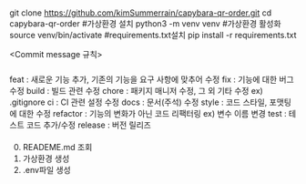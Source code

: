 #
git clone https://github.com/kimSummerrain/capybara-qr-order.git
cd capybara-qr-order
#가상환경 설치
python3 -m venv venv
#가상환경 활성화
source venv/bin/activate
#requirements.txt설치
pip install -r requirements.txt

<Commit message 규칙>
#####
feat : 새로운 기능 추가, 기존의 기능을 요구 사항에 맞추어 수정
fix : 기능에 대한 버그 수정
build : 빌드 관련 수정
chore : 패키지 매니저 수정, 그 외 기타 수정 ex) .gitignore
ci : CI 관련 설정 수정
docs : 문서(주석) 수정
style : 코드 스타일, 포맷팅에 대한 수정
refactor : 기능의 변화가 아닌 코드 리팩터링 ex) 변수 이름 변경
test : 테스트 코드 추가/수정
release : 버전 릴리즈
####

0. READEME.md 조회
1. 가상환경 생성
2. .env파일 생성


